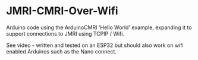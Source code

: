 # JMRI-CMRI-Over-Wifi
Arduino code using the ArduinoCMRI 'Hello World' example, expanding it to support connections to JMRI using TCPIP / Wifi.

See video - written and tested on an ESP32 but should also work on wifi enabled Arduinos such as the Nano connect.

